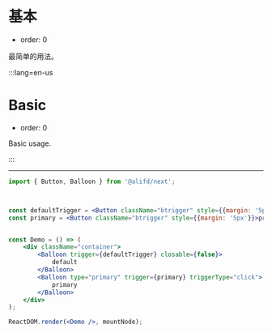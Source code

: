 # 基本

- order: 0

最简单的用法。

:::lang=en-us
# Basic

- order: 0

Basic usage.

:::

---

````jsx
import { Button, Balloon } from '@alifd/next';



const defaultTrigger = <Button className="btrigger" style={{margin: '5px'}}>default style</Button>;
const primary = <Button className="btrigger" style={{margin: '5px'}}>primary style</Button>;


const Demo = () => (
    <div className="container">
        <Balloon trigger={defaultTrigger} closable={false}>
            default
        </Balloon>
        <Balloon type="primary" trigger={primary} triggerType="click">
            primary
        </Balloon>
    </div>
);

ReactDOM.render(<Demo />, mountNode);

````
